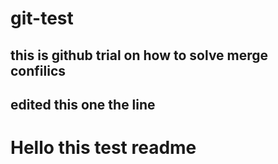 # git-test
## this is github trial on how to solve merge confilics
## edited this one the line
<h1>Hello this test readme</h1>
